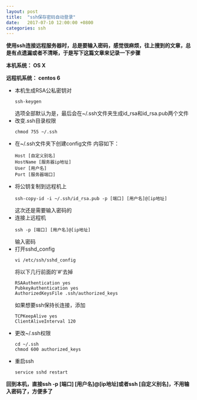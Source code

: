 ```yaml
---
layout: post
title:  "ssh保存密码自动登录"
date:   2017-07-10 12:00:00 +0800
categories: ssh
---
```


**使用ssh连接远程服务器时，总是要输入密码，感觉很麻烦，往上搜到的文章，总是有点遗漏或者不清晰，于是写下这篇文章来记录一下步骤**

**本机系统： OS X**

**远程机系统： centos 6**

* 本机生成RSA公私密钥对
  ```
  ssh-keygen
  ```
  选项全部默认为是，最后会在~/.ssh文件夹生成id_rsa和id_rsa.pub两个文件
* 改变.ssh目录权限
  ```
  chmod 755 ~/.ssh
  ```
* 在~/.ssh文件夹下创建config文件
  内容如下：
  ```
  Host [自定义别名]
  HostName [服务器ip地址]
  User [用户名]
  Port [服务器端口]
  ```
* 将公钥复制到远程机上
  ```
  ssh-copy-id -i ~/.ssh/id_rsa.pub -p [端口] [用户名]@[ip地址]
  ```
  这次还是需要输入密码的
* 连接上远程机
  ```
  ssh -p [端口] [用户名]@[ip地址]
  ```
  输入密码
* 打开sshd_config
  ```
  vi /etc/ssh/sshd_config
  ```
  将以下几行前面的'#'去掉  
  ```
  RSAAuthentication yes
  PubkeyAuthentication yes
  AuthorizedKeysFile .ssh/authorized_keys
  ```
  如果想要ssh保持长连接，添加
  ```
  TCPKeepAlive yes
  ClientAliveInterval 120
  ```
* 更改~/.ssh权限
  ```
  cd ~/.ssh
  chmod 600 authorized_keys
  ```
* 重启ssh
  ```
  service sshd restart
  ```

**回到本机，直接ssh -p [端口] [用户名]@[ip地址]或者ssh [自定义别名]，不用输入密码了，方便多了**
